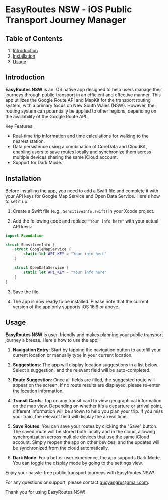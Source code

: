 # EasyRoutes NSW - iOS Public Transport Journey Manager

## Table of Contents
1. [Introduction](#introduction)
2. [Installation](#installation)
3. [Usage](#usage)

## Introduction

**EasyRoutes NSW** is an iOS native app designed to help users manage their journeys through public transport in an efficient and effective manner. This app utilizes the Google Route API and MapKit for the transport routing system, with a primary focus on New South Wales (NSW). However, the routing system can potentially be applied to other regions, depending on the availability of the Google Route API.

Key Features:
- Real-time trip information and time calculations for walking to the nearest station.
- Data persistence using a combination of CoreData and CloudKit, enabling users to save routes locally and synchronize them across multiple devices sharing the same iCloud account.
- Support for Dark Mode.

## Installation

Before installing the app, you need to add a Swift file and complete it with your API keys for Google Map Service and Open Data Service. Here's how to set it up:

1. Create a Swift file (e.g., `SensitiveInfo.swift`) in your Xcode project.

2. Add the following code and replace `"Your info here"` with your actual API keys:

```swift
import Foundation

struct SensitiveInfo {
    struct GoogleMapService {
        static let API_KEY = "Your info here"
    }

    struct OpenDataService {
        static let API_KEY = "Your info here"
    }
}
```

3. Save the file.

4. The app is now ready to be installed. Please note that the current version of the app only supports iOS 16.6 or above.

## Usage

**EasyRoutes NSW** is user-friendly and makes planning your public transport journey a breeze. Here's how to use the app:

1. **Navigation Entry**: Start by tapping the navigation button to autofill your current location or manually type in your current location.

2. **Suggestions**: The app will display location suggestions in a list below. Select a suggestion, and the relevant field will be auto-completed.

3. **Route Suggestion**: Once all fields are filled, the suggested route will appear on the screen. If no route results are displayed, please re-enter the location information.

4. **Transit Cards**: Tap on any transit card to view geographical information on the map view. Depending on whether it's a departure or arrival point, different information will be shown to help you plan your trip. If you miss your train, the relevant field will display the arrival time.

5. **Save Routes**: You can save your routes by clicking the "Save" button. The saved route will be stored both locally and in the cloud, allowing synchronization across multiple devices that use the same iCloud account. Simply reopen the app on other devices, and the updates will be synchronized from the cloud automatically.

6. **Dark Mode**: For a better user experience, the app supports Dark Mode. You can toggle the display mode by going to the settings view.

Enjoy your hassle-free public transport journeys with EasyRoutes NSW!

For any questions or support, please contact guoyangru@gmail.com.

Thank you for using EasyRoutes NSW!
